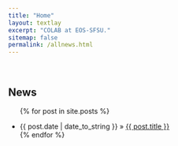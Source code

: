 ```yaml
---
title: "Home"
layout: textlay
excerpt: "COLAB at EOS-SFSU."
sitemap: false
permalink: /allnews.html
---
```


<br>

## News

<div style="text-align:justify" markdown="1">

<ul class="posts">

  {% for post in site.posts %}
    <li><span>{{ post.date | date_to_string }}</span> &raquo; <a href="{{ post.url }}" title="{{ post.title }}">{{ post.title }}</a></li>
  {% endfor %}

</ul>
